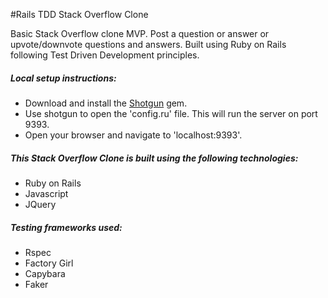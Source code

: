 #Rails TDD Stack Overflow Clone

Basic Stack Overflow clone MVP. Post a question or answer or upvote/downvote questions and answers. Built using Ruby on Rails following Test Driven Development principles.

##### Local setup instructions:
- Download and install the [Shotgun](https://github.com/rtomayko/shotgun) gem.
- Use shotgun to open the 'config.ru' file. This will run the server on port 9393.
- Open your browser and navigate to 'localhost:9393'.

##### This Stack Overflow Clone is built using the following technologies:
- Ruby on Rails
- Javascript
- JQuery

##### Testing frameworks used:
- Rspec
- Factory Girl
- Capybara
- Faker
